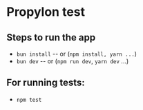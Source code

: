 # Propylon test

## Steps to run the app

- `bun install` -- or (`npm install, yarn ...`)
- `bun dev` -- or (`npm run dev`, `yarn dev` ...)

## For running tests:

- `npm test`
